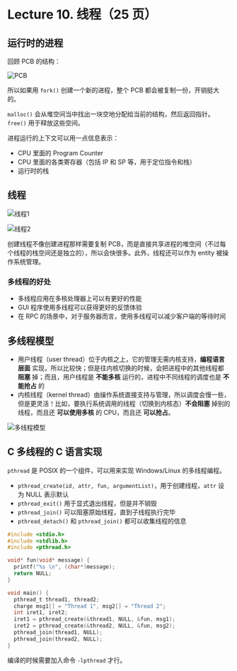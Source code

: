 # Lecture 10. 线程（25 页）

## 运行时的进程

回顾 PCB 的结构：

![PCB](https://s2.loli.net/2023/06/11/lTEX6ZBFAgGOWcs.png)

所以如果用 `fork()` 创建一个新的进程，整个 PCB 都会被复制一份，开销挺大的。

`malloc()` 会从堆空间当中找出一块空地分配给当前的结构，然后返回指针。`free()` 用于释放这些空间。

进程运行的上下文可以用一点信息表示：

*   CPU 里面的 Program Counter
*   CPU 里面的各类寄存器（包括 IP 和 SP 等，用于定位指令和栈）
*   运行时的栈

## 线程

![线程1](https://s2.loli.net/2023/06/11/VBIqRKcNrbphkwl.png)

![线程2](https://s2.loli.net/2023/06/11/3x4z21LFADQCOrt.png)

创建线程不像创建进程那样需要复制 PCB，而是直接共享进程的堆空间（不过每个线程的栈空间还是独立的），所以会快很多。此外，线程还可以作为 entity 被操作系统管理。

### 多线程的好处

*   多线程应用在多核处理器上可以有更好的性能
*   GUI 程序使用多线程可以获得更好的反馈体验
*   在 RPC 的场景中，对于服务器而言，使用多线程可以减少客户端的等待时间

## 多线程模型

*   用户线程（user thread）位于内核之上，它的管理无需内核支持，**编程语言层面** 实现，所以比较快；但是往内核切换的时候，会把进程中的其他线程都 **阻塞** 掉；而且，用户线程是 **不能多核** 运行的，进程中不同线程的调度也是 **不能抢占** 的
*   内核线程（kernel thread）由操作系统直接支持与管理，所以调度会慢一些，但是更灵活！比如，要执行系统调用的线程（切换到内核态）**不会阻塞** 掉别的线程，而且还 **可以使用多核** 的 CPU，而且还 **可以抢占**。

![多线程模型](https://s2.loli.net/2023/06/11/iMPVBgp9fhu2bNA.png)

## C 多线程的 C 语言实现

`pthread` 是 POSIX 的一个组件，可以用来实现 Windows/Linux 的多线程编程。

*   `pthread_create(id, attr, fun, argumentList)`，用于创建线程，`attr` 设为 NULL 表示默认
*   `pthread_exit()` 用于显式退出线程，但是并不销毁
*   `pthread_join()` 可以阻塞原始线程，直到子线程执行完毕
*   `pthread_detach()` 和 `pthread_join()` 都可以收集线程的信息

```c
#include <stdio.h>
#include <stdlib.h>
#include <pthread.h>

void* fun(void* message) {
  printf("%s \n", (char*)message);
  return NULL;
}

void main() {
  pthread_t thread1, thread2;
  charge msg1[] = "Thread 1", msg2[] = "Thread 2";
  int iret1, iret2;
  iret1 = pthread_create(&thread1, NULL, &fun, msg1);
  iret2 = pthread_create(&thread2, NULL, &fun, msg2);
  pthread_join(thread1, NULL);
  pthread_join(thread2, NULL);
}
```

编译的时候需要加入命令 `-lpthread` 才行。
